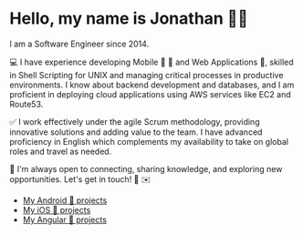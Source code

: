 # Hello, my name is Jonathan 👋🏽

I am a Software Engineer since 2014.

💻 I have experience developing Mobile 🍎 🤖 and Web Applications 🚀, skilled in Shell Scripting for UNIX and managing critical processes in productive environments. I know about backend development and databases, and I am proficient in deploying cloud applications using AWS services like EC2 and Route53.

✅ I work effectively under the agile Scrum methodology, providing innovative solutions and adding value to the team. I have advanced proficiency in English which complements my availability to take on global roles and travel as needed.

🌟 I'm always open to connecting, sharing knowledge, and exploring new opportunities. Let's get in touch! 📲 ✉️

* [My Android 🤖 projects](https://github.com/jreategui07?tab=repositories&q=kotlin)
* [My iOS 🍎 projects](https://github.com/jreategui07?tab=repositories&q=swift)
* [My Angular 🚀 projects](https://github.com/jreategui07?tab=repositories&q=Angular)
